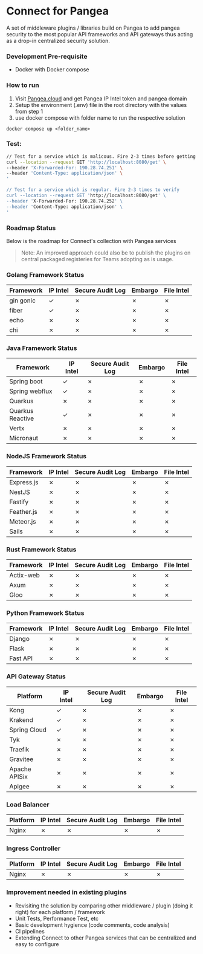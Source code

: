 # Connect for Pangea
A set of middleware plugins / libraries build on Pangea to add pangea security to the most popular API frameworks and API gateways thus acting as a drop-in centralized security solution. 

### Development Pre-requisite
- Docker with Docker compose

### How to run
1. Visit [Pangea.cloud](https://pangea.cloud) and get Pangea IP Intel token and pangea domain
2. Setup the environment (.env) file in the root directory with the values from step 1
3. use docker compose with folder name to run the respective solution

```
docker compose up <folder_name>
```

### Test:

```sh
// Test for a service which is malicous. Fire 2-3 times before getting forbidden 
curl --location --request GET 'http://localhost:8080/get' \
--header 'X-Forwarded-For: 190.28.74.251' \
--header 'Content-Type: application/json' \
'

// Test for a service which is regular. Fire 2-3 times to verify
curl --location --request GET 'http://localhost:8080/get' \
--header 'X-Forwarded-For: 190.28.74.252' \
--header 'Content-Type: application/json' \
'

```

### Roadmap Status
Below is the roadmap for Connect's collection with Pangea services

> Note: An improved approach could also be to publish the plugins on central packaged registeries for Teams adopting as is usage.

### Golang Framework Status
|  Framework | IP Intel  | Secure Audit Log | Embargo | File Intel |
|---|---|---|---|---|
|  gin gonic | &check;  | &cross;  | &cross;  | &cross;  |
|  fiber    | &check;  | &cross;  | &cross;  | &cross;  |
|  echo | &cross;  | &cross;  | &cross;  | &cross;  |
|  chi | &cross;  | &cross;  | &cross;  | &cross;  |

### Java Framework Status
|  Framework | IP Intel  | Secure Audit Log | Embargo | File Intel |
|---|---|---|---|---|
|  Spring boot | &check;  | &cross;  | &cross;  | &cross;  |
|  Spring webflux    | &check;  | &cross;  | &cross;  | &cross;  |
|  Quarkus | &cross;  | &cross;  | &cross;  | &cross;  |
|  Quarkus Reactive | &check;  | &cross;  | &cross;  | &cross;  |
|  Vertx | &cross;  | &cross;  | &cross;  | &cross;  |
|  Micronaut | &cross;  | &cross;  | &cross;  | &cross;  |


### NodeJS Framework Status
|  Framework | IP Intel  | Secure Audit Log | Embargo | File Intel |
|---|---|---|---|---|
|  Express.js | &cross;  | &cross;  | &cross;  | &cross;  |
|  NestJS    | &cross;  | &cross;  | &cross;  | &cross;  |
|  Fastify | &cross;  | &cross;  | &cross;  | &cross;  |
|  Feather.js | &cross;  | &cross;  | &cross;  | &cross;  |
|  Meteor.js | &cross;  | &cross;  | &cross;  | &cross;  |
|  Sails | &cross;  | &cross;  | &cross;  | &cross;  |


### Rust Framework Status
|  Framework | IP Intel  | Secure Audit Log | Embargo | File Intel |
|---|---|---|---|---|
|  Actix-web | &cross;  | &cross;  | &cross;  | &cross;  |
|  Axum    | &cross;  | &cross;  | &cross;  | &cross;  |
|  Gloo | &cross;  | &cross;  | &cross;  | &cross;  |

### Python Framework Status
|  Framework | IP Intel  | Secure Audit Log | Embargo | File Intel |
|---|---|---|---|---|
|  Django | &cross;  | &cross;  | &cross;  | &cross;  |
|  Flask    | &cross;  | &cross;  | &cross;  | &cross;  |
|  Fast API | &cross;  | &cross;  | &cross;  | &cross;  |


### API Gateway Status
|  Platform | IP Intel  | Secure Audit Log | Embargo | File Intel |
|---|---|---|---|---|
|  Kong | &check;  | &cross;  | &cross;  | &cross;  |
|  Krakend    | &check;  | &cross;  | &cross;  | &cross;  |
|  Spring Cloud | &check;  | &cross;  | &cross;  | &cross;  |
|  Tyk | &cross;  | &cross;  | &cross;  | &cross;  |
|  Traefik | &cross;  | &cross;  | &cross;  | &cross;  |
|  Gravitee | &cross;  | &cross;  | &cross;  | &cross;  |
|  Apache APISix | &cross;  | &cross;  | &cross;  | &cross;  |
|  Apigee | &cross;  | &cross;  | &cross;  | &cross;  |


### Load Balancer
|  Platform | IP Intel  | Secure Audit Log | Embargo | File Intel |
|---|---|---|---|---|
|  Nginx | &cross;  | &cross;  | &cross;  | &cross;  |

### Ingress Controller
|  Platform | IP Intel  | Secure Audit Log | Embargo | File Intel |
|---|---|---|---|---|
|  Nginx | &cross;  | &cross;  | &cross;  | &cross;  |

### Improvement needed in existing plugins
- Revisiting the solution by comparing other middleware / plugin (doing it right) for each platform / framework
- Unit Tests, Performance Test, etc
- Basic development hygience (code comments, code analysis)
- CI pipelines
- Extending Connect to other Pangea services that can be centralized and easy to configure
